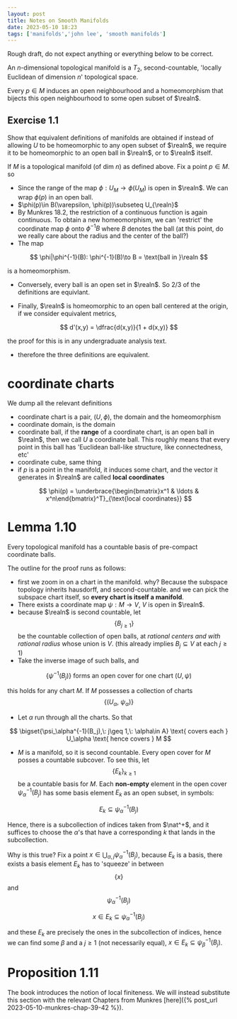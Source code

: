 ```yaml
---
layout: post
title: Notes on Smooth Manifolds
date: 2023-05-10 18:23
tags: ['manifolds','john lee', 'smooth manifolds']
---
```

Rough draft, do not expect anything or everything below to be correct.

An $n$-dimensional topological manifold is a $T_2$, second-countable, 'locally Euclidean of dimension $n$' topological space.

Every $p\in M$ induces an open neighbourhood and a homeomorphism that bijects this open neighbourhood to some open subset of $\realn$.

## Exercise 1.1

Show that equivalent definitions of manifolds are obtained if instead of allowing $U$ to be homeomorphic to any open subset of $\realn$, we require it to be homeomorphic to an open ball in $\realn$, or to $\realn$ itself.

If $M$ is a topological manifold (of dim $n$) as defined above. Fix a point $p\in M$. so
- Since the range of the map $\phi: U_M\to \phi(U_M)$ is open in $\realn$. We can wrap $\phi(p)$ in an open ball.
- $\phi(p)\in B(\varepsilon, \phi(p))\subseteq U_{\realn}$
- By Munkres 18.2, the restriction of a continuous function is again continuous. To obtain a new homeomorphism, we can 'restrict' the coordinate map $\phi$ onto $\phi^{-1}B$ where $B$ denotes the ball (at this point, do we really care about the radius and the center of the ball?)
- The map 

$$
\phi|\phi^{-1}(B): \phi^{-1}(B)\to B = \text{ball in }\realn
$$

is a homeomorphism.

- Conversely, every ball is an open set in $\realn$. So $2/3$ of the definitions are equivlant.

- Finally, $\realn$ is homeomorphic to an open ball centered at the origin, if we consider equivalent metrics,

$$
d'(x,y) = \dfrac{d(x,y)}{1 + d(x,y)}
$$

the proof for this is in any undergraduate analysis text.

- therefore the three definitions are equivalent.

# coordinate charts
We dump all the relevant definitions

- coordinate chart is a pair, $(U,\phi)$, the domain and the homeomorphism
- coordinate domain, is the domain
- coordinate ball, if the **range** of a coordinate chart, is an open ball in $\realn$, then we call $U$ a coordinate ball. This roughly means that every point in this ball has 'Euclidean ball-like structure, like connectedness, etc'
- coordinate cube, same thing
- if $p$ is a point in the manifold, it induces some chart, and the vector it generates in $\realn$ are called **local coordinates**

$$
\phi(p) = \underbrace{\begin{bmatrix}x^1 & \ldots & x^n\end{bmatrix}^T}_{\text{local coordinates}}
$$

# Lemma 1.10
Every topological manifold has a countable basis of pre-compact coordinate balls.

The outline for the proof runs as follows:
- first we zoom in on a chart in the manifold. why? Because the subspace topology inherits hausdorff, and second-countable. and we can pick the subspace chart itself, so **every chart is itself a manifold**.
- There exists a coordinate map $\psi: M\to V$, $V$ is open in $\realn$.
- because $\realn$ is second countable, let $$\{ B_{j\geq 1} \}$$ be the countable collection of open balls, at *rational centers and with rational radius* whose union is $V$. (this already implies $B_j\subseteq V$ at each $j\geq 1$)
- Take the inverse image of such balls, and

$$
\{\psi^{-1}(B_j)\} \text{ forms an open cover for one chart }(U,\psi) 
$$

this holds for any chart $M$. If $M$ possesses a collection of charts $$\{(U_\alpha,\: \psi_{\alpha})\}$$

- Let $\alpha$ run through all the charts. So that 

$$
\bigset{\psi_\alpha^{-1}(B_j),\: j\geq 1,\: \alpha\in A} \text{ covers each } U_\alpha \text{ hence covers } M
$$

- $M$ is a manifold, so it is second countable. Every open cover for $M$ posses a countable subcover. To see this, let $$\{E_k\}_{k\geq 1}$$ be a countable basis for $M$. Each **non-empty** element in the open cover $\psi^{-1}_\alpha(B_j)$ has some basis element $E_k$ as an open subset, in symbols:

$$
E_k\subseteq \psi_\alpha^{-1}(B_j)
$$

Hence, there is a subcollection of indices taken from $\nat^+$, and it suffices to choose the $\alpha$'s that have a corresponding $k$ that lands in the subcollection. 

Why is this true? Fix a point $x\in \bigcup_{\alpha,j} \psi^{-1}_\alpha(B_j)$, because $E_k$ is a basis, there exists a basis element $E_k$ has to 'squeeze' in between $$\{x\}$$ and $$\psi^{-1}_{\alpha}(B_j)$$

$$
x\in E_k\subseteq \psi^{-1}_{\alpha}(B_j)
$$

and these $E_k$ are precisely the ones in the subcollection of indices, hence we can find some $\beta$ and a $j\geq 1$ (not necessarily equal), $x\in E_k\subseteq \psi_\beta^{-1}(B_j)$.

# Proposition 1.11

The book introduces the notion of local finiteness. We will instead substitute this section with the relevant Chapters from Munkres [here]({% post_url 2023-05-10-munkres-chap-39-42 %}).